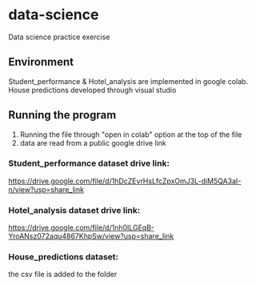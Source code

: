 # data-science
Data science practice exercise

## Environment
Student_performance & Hotel_analysis are implemented in google colab.
House predictions developed through visual studio

## Running the program
1. Running the file through "open in colab" option at the top of the file
2.  data are read from a public google drive link

### Student_performance dataset drive link: 
https://drive.google.com/file/d/1hDcZEvrHsLfcZpxOmJ3L-diM5QA3aI-n/view?usp=share_link

### Hotel_analysis dataset drive link:
https://drive.google.com/file/d/1nh0lLGEqB-YroANsz072aqu4867KhpSw/view?usp=share_link

### House_predictions dataset:
the csv file is added to the folder 

